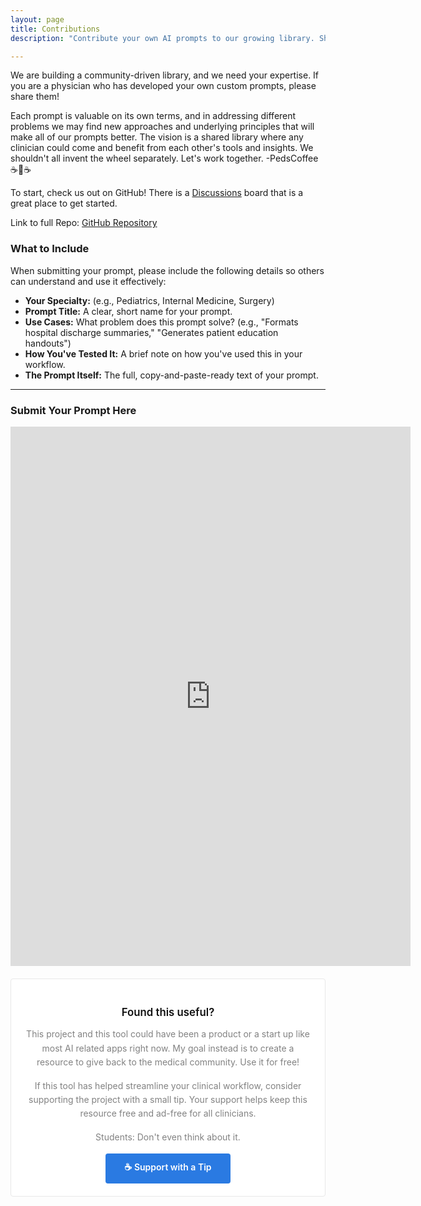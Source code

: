 ```yaml
---
layout: page
title: Contributions
description: "Contribute your own AI prompts to our growing library. Share production-ready prompts tested in real clinical workflows with the physician community."

---
```


<style>
/* CSS to ensure the tip jar looks correct */
.support-section {
    background: white;
    border: 1px solid #e8e8e8;
    border-radius: 4px;
    padding: 20px;
    margin-top: 20px;
    text-align: center;
}

.support-section h3 {
    font-size: 1.2em;
    font-weight: 600;
    color: #111;
    margin-bottom: 10px;
}

.support-section p {
    color: #828282;
    margin-bottom: 15px;
    line-height: 1.6;
}

.tip-jar-btn {
    display: inline-block;
    padding: 12px 30px;
    background: #2a7ae2;
    color: white;
    text-decoration: none;
    border-radius: 4px;
    font-weight: 600;
    transition: background 0.2s;
}

.tip-jar-btn:hover {
    background: #1e59a8;
}
</style>

We are building a community-driven library, and we need your expertise. If you are a physician who has developed your own custom prompts, please share them!

Each prompt is valuable on its own terms, and in addressing different problems we may find new approaches and underlying principles that will make all of our prompts better. The vision is a shared library where any clinician could come and benefit from each other's tools and insights. We shouldn't all invent the wheel separately.  Let's work together. -PedsCoffee☕️🏥☕️

To start, check us out on GitHub! There is a [Discussions](https://github.com/pedscoffee/PhysicianPromptEngineering/discussions) board that is a great place to get started.

Link to full Repo: [GitHub Repository](https://github.com/pedscoffee/PhysicianPromptEngineering/)

### What to Include

When submitting your prompt, please include the following details so others can understand and use it effectively:

* **Your Specialty:** (e.g., Pediatrics, Internal Medicine, Surgery)
* **Prompt Title:** A clear, short name for your prompt.
* **Use Cases:** What problem does this prompt solve? (e.g., "Formats hospital discharge summaries," "Generates patient education handouts")
* **How You've Tested It:** A brief note on how you've used this in your workflow.
* **The Prompt Itself:** The full, copy-and-paste-ready text of your prompt.

---

### Submit Your Prompt Here

<iframe src="https://docs.google.com/forms/d/e/1FAIpQLScicxuLRUnXqv43QbRZ2zcYWuX47B_HOhJM3ir7dV11IE4Gpw/viewform?embedded=true" width="640" height="863" frameborder="0" marginheight="0" marginwidth="0">Loading…</iframe>

<div class="support-section">
        <h3>Found this useful?</h3>
        <p>This project and this tool could have been a product or a start up like most AI related apps right now.  My goal instead is to create a resource to give back to the medical community.  Use it for free!</p>
        <p> If this tool has helped streamline your clinical workflow, consider supporting the project with a small tip. Your support helps keep this resource free and ad-free for all clinicians.</p> 
        <p>Students: Don't even think about it. </p>
        <a href="https://donate.stripe.com/14A9ANf3K8VjeAW7pT8bS00" target="_blank" class="tip-jar-btn">☕ Support with a Tip</a>
</div>

    